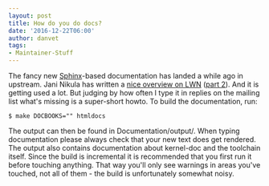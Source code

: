 ```yaml
---
layout: post
title: How do you do docs?
date: '2016-12-22T06:00'
author: danvet
tags: 
- Maintainer-Stuff
---
```

The fancy new [Sphinx](http://www.sphinx-doc.org/)-based documentation has
landed a while ago in upstream. Jani Nikula has written a [nice overview on
LWN](https://lwn.net/Articles/692704/) ([part
2](https://lwn.net/Articles/692705/)). And it is getting used a lot. But judging
by how often I type it in replies on the mailing list what's missing is a
super-short howto. To build the documentation, run:

	$ make DOCBOOKS="" htmldocs

The output can then be found in Documentation/output/. When typing documentation
please always check that your new text does get rendered. The output also
contains documentation about kernel-doc and the toolchain itself. Since the
build is incremental it is recommended that you first run it before touching
anything.  That way you'll only see warnings in areas you've touched, not all of
them - the build is unfortunately somewhat noisy.
